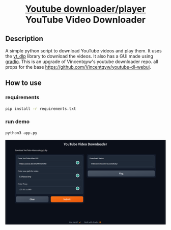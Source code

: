 <p align="center">
  <h1 align="center"><br><ins>Youtube downloader/player</ins><br>YouTube Video Downloader</h1> 
</p>

## Description

A simple python script to download YouTube videos and play them. It uses the [yt_dlp](https://github.com/yt-dlp/yt-dlp) library to download the videos. It also has a GUI made using [gradio](https://gradio.app/).
This is an upgrade of Vincentqyw's youtube downloader repo. all props for the base https://github.com/Vincentqyw/youtube-dl-webui. 

## How to use

### requirements
``` bash
pip install -r requirements.txt
```
### run demo
``` bash
python3 app.py
```
![](assets/image.png)